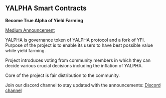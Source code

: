## YALPHA Smart Contracts

**Become True Alpha of Yield Farming**

[Medium Announcement](https://medium.com/@yalphafinance/yalpha-become-true-alpha-of-yield-farming-b9e82dc5dce1)

YALPHA is governance token of YALPHA protocol and a fork of YFI. Purpose of the project is to enable its users to have best possible value while yield farming.

Project introduces voting from community members in which they can decide various crucial decisions including the inflation of YALPHA.

Core of the project is fair distribution to the community.

Join our discord channel to stay updated with the announcements: [Discord channel](https://discord.com/invite/Tcy5XSF)